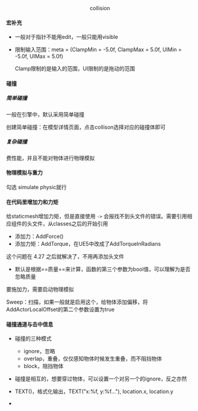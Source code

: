 <center>collision</center>

#### 宏补充

+ 一般对于指针不能用edit，一般只能用visible

+ 限制输入范围：meta = (ClampMin = -5.0f, ClampMax = 5.0f, UIMin = -5.0f, UIMax = 5.0f)

  Clamp限制的是输入的范围，UI限制的是拖动的范围



#### 碰撞

##### 简单碰撞

一般在引擎中，默认采用简单碰撞

创建简单碰撞：在模型详情页面，点击collison选择对应的碰撞体即可

##### 复杂碰撞

费性能，并且不能对物体进行物理模拟



#### 物理模拟与重力

勾选 simulate physic就行



#### 在代码里增加力和力矩

给staticmesh增加力矩，但是直接使用 `->` 会报找不到头文件的错误。需要引用相应组件的头文件，从classes之后的开始引用

+ 添加力：AddForce()
+ 添加力矩：AddTorque，在UE5中改成了AddTorqueInRadians

这个问题在 4.27 之后就解决了，不用再添加头文件

+ 默认是根据==质量==来计算，函数的第三个参数为bool值，可以理解为是否忽略质量

要施加力，需要启动物理模拟

Sweep：扫描，如果一般就是启用这个，给物体添加偏移，将AddActorLocalOffset的第二个参数设置为true



#### 碰撞通道与击中信息

+ 碰撞的三种模式
  + ignore，忽略
  + overlap，重叠，仅仅感知物体时候发生重叠，而不阻挡物体
  + block，阻挡物体

+ 碰撞是相互的，想要穿过物体，可以设置一个对另一个的ignore，反之亦然
+ TEXT()，格式化输出，TEXT("x:%f, y:%f..."), location.x, location.y
+ 